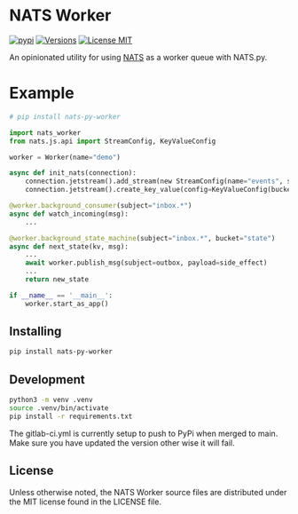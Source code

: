 # NATS Worker
[![pypi](https://img.shields.io/pypi/v/nats-py-worker.svg)](https://pypi.org/project/nats-py-worker)
[![Versions](https://img.shields.io/pypi/pyversions/nats-py-worker.svg)](https://pypi.org/project/nats-py-worker)
[![License MIT](https://img.shields.io/badge/License-MIT-blue.svg)](https://opensource.org/license/mit/)

An opinionated utility for using [NATS](https://nats.io) as a worker queue with NATS.py.

# Example

```python
# pip install nats-py-worker

import nats_worker
from nats.js.api import StreamConfig, KeyValueConfig

worker = Worker(name="demo")

async def init_nats(connection):
    connection.jetstream().add_stream(new StreamConfig(name="events", subjects=["inbox.*", "outbox.*"]))
    connection.jetstream().create_key_value(config=KeyValueConfig(bucket="state"))

@worker.background_consumer(subject="inbox.*")
async def watch_incoming(msg):
    ...

@worker.background_state_machine(subject="inbox.*", bucket="state")
async def next_state(kv, msg):
    ...
    await worker.publish_msg(subject=outbox, payload=side_effect)
    ...
    return new_state

if __name__ == '__main__':
    worker.start_as_app()
```

## Installing

```bash
pip install nats-py-worker
```

## Development

```bash
python3 -m venv .venv
source .venv/bin/activate
pip install -r requirements.txt
```

The gitlab-ci.yml is currently setup to push to PyPi when merged to main. Make sure you have updated the version other wise it will fail.

## License

Unless otherwise noted, the NATS Worker source files are distributed under
the MIT license found in the LICENSE file.
